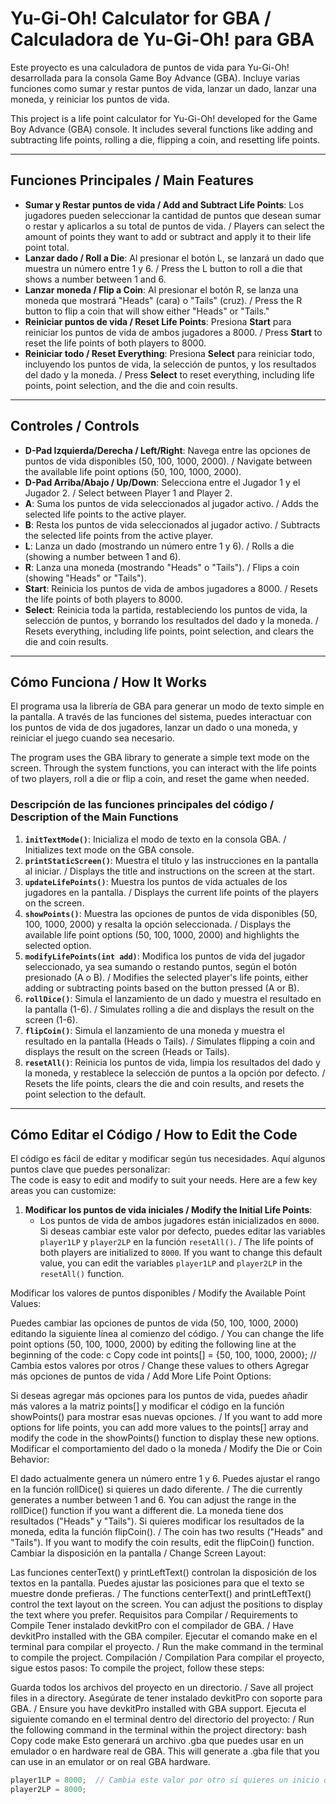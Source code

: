 # Yu-Gi-Oh! Calculator for GBA / Calculadora de Yu-Gi-Oh! para GBA

Este proyecto es una calculadora de puntos de vida para Yu-Gi-Oh! desarrollada para la consola Game Boy Advance (GBA). Incluye varias funciones como sumar y restar puntos de vida, lanzar un dado, lanzar una moneda, y reiniciar los puntos de vida.

This project is a life point calculator for Yu-Gi-Oh! developed for the Game Boy Advance (GBA) console. It includes several functions like adding and subtracting life points, rolling a die, flipping a coin, and resetting life points.

---

## Funciones Principales / Main Features

- **Sumar y Restar puntos de vida / Add and Subtract Life Points**: Los jugadores pueden seleccionar la cantidad de puntos que desean sumar o restar y aplicarlos a su total de puntos de vida. / Players can select the amount of points they want to add or subtract and apply it to their life point total.
- **Lanzar dado / Roll a Die**: Al presionar el botón L, se lanzará un dado que muestra un número entre 1 y 6. / Press the L button to roll a die that shows a number between 1 and 6.
- **Lanzar moneda / Flip a Coin**: Al presionar el botón R, se lanza una moneda que mostrará "Heads" (cara) o "Tails" (cruz). / Press the R button to flip a coin that will show either "Heads" or "Tails."
- **Reiniciar puntos de vida / Reset Life Points**: Presiona **Start** para reiniciar los puntos de vida de ambos jugadores a 8000. / Press **Start** to reset the life points of both players to 8000.
- **Reiniciar todo / Reset Everything**: Presiona **Select** para reiniciar todo, incluyendo los puntos de vida, la selección de puntos, y los resultados del dado y la moneda. / Press **Select** to reset everything, including life points, point selection, and the die and coin results.

---

## Controles / Controls

- **D-Pad Izquierda/Derecha / Left/Right**: Navega entre las opciones de puntos de vida disponibles (50, 100, 1000, 2000). / Navigate between the available life point options (50, 100, 1000, 2000).
- **D-Pad Arriba/Abajo / Up/Down**: Selecciona entre el Jugador 1 y el Jugador 2. / Select between Player 1 and Player 2.
- **A**: Suma los puntos de vida seleccionados al jugador activo. / Adds the selected life points to the active player.
- **B**: Resta los puntos de vida seleccionados al jugador activo. / Subtracts the selected life points from the active player.
- **L**: Lanza un dado (mostrando un número entre 1 y 6). / Rolls a die (showing a number between 1 and 6).
- **R**: Lanza una moneda (mostrando "Heads" o "Tails"). / Flips a coin (showing "Heads" or "Tails").
- **Start**: Reinicia los puntos de vida de ambos jugadores a 8000. / Resets the life points of both players to 8000.
- **Select**: Reinicia toda la partida, restableciendo los puntos de vida, la selección de puntos, y borrando los resultados del dado y la moneda. / Resets everything, including life points, point selection, and clears the die and coin results.

---

## Cómo Funciona / How It Works

El programa usa la librería de GBA para generar un modo de texto simple en la pantalla. A través de las funciones del sistema, puedes interactuar con los puntos de vida de dos jugadores, lanzar un dado o una moneda, y reiniciar el juego cuando sea necesario.

The program uses the GBA library to generate a simple text mode on the screen. Through the system functions, you can interact with the life points of two players, roll a die or flip a coin, and reset the game when needed.

### Descripción de las funciones principales del código / Description of the Main Functions

1. **`initTextMode()`**: Inicializa el modo de texto en la consola GBA. / Initializes text mode on the GBA console.
2. **`printStaticScreen()`**: Muestra el título y las instrucciones en la pantalla al iniciar. / Displays the title and instructions on the screen at the start.
3. **`updateLifePoints()`**: Muestra los puntos de vida actuales de los jugadores en la pantalla. / Displays the current life points of the players on the screen.
4. **`showPoints()`**: Muestra las opciones de puntos de vida disponibles (50, 100, 1000, 2000) y resalta la opción seleccionada. / Displays the available life point options (50, 100, 1000, 2000) and highlights the selected option.
5. **`modifyLifePoints(int add)`**: Modifica los puntos de vida del jugador seleccionado, ya sea sumando o restando puntos, según el botón presionado (A o B). / Modifies the selected player's life points, either adding or subtracting points based on the button pressed (A or B).
6. **`rollDice()`**: Simula el lanzamiento de un dado y muestra el resultado en la pantalla (1-6). / Simulates rolling a die and displays the result on the screen (1-6).
7. **`flipCoin()`**: Simula el lanzamiento de una moneda y muestra el resultado en la pantalla (Heads o Tails). / Simulates flipping a coin and displays the result on the screen (Heads or Tails).
8. **`resetAll()`**: Reinicia los puntos de vida, limpia los resultados del dado y la moneda, y restablece la selección de puntos a la opción por defecto. / Resets the life points, clears the die and coin results, and resets the point selection to the default.

---

## Cómo Editar el Código / How to Edit the Code

El código es fácil de editar y modificar según tus necesidades. Aquí algunos puntos clave que puedes personalizar:  
The code is easy to edit and modify to suit your needs. Here are a few key areas you can customize:

1. **Modificar los puntos de vida iniciales / Modify the Initial Life Points**:
   - Los puntos de vida de ambos jugadores están inicializados en `8000`. Si deseas cambiar este valor por defecto, puedes editar las variables `player1LP` y `player2LP` en la función `resetAll()`. / The life points of both players are initialized to `8000`. If you want to change this default value, you can edit the variables `player1LP` and `player2LP` in the `resetAll()` function.
  

Modificar los valores de puntos disponibles / Modify the Available Point Values:

Puedes cambiar las opciones de puntos de vida (50, 100, 1000, 2000) editando la siguiente línea al comienzo del código. / You can change the life point options (50, 100, 1000, 2000) by editing the following line at the beginning of the code:
c
Copy code
int points[] = {50, 100, 1000, 2000};  // Cambia estos valores por otros / Change these values to others
Agregar más opciones de puntos de vida / Add More Life Point Options:

Si deseas agregar más opciones para los puntos de vida, puedes añadir más valores a la matriz points[] y modificar el código en la función showPoints() para mostrar esas nuevas opciones. / If you want to add more options for life points, you can add more values to the points[] array and modify the code in the showPoints() function to display these new options.
Modificar el comportamiento del dado o la moneda / Modify the Die or Coin Behavior:

El dado actualmente genera un número entre 1 y 6. Puedes ajustar el rango en la función rollDice() si quieres un dado diferente. / The die currently generates a number between 1 and 6. You can adjust the range in the rollDice() function if you want a different die.
La moneda tiene dos resultados ("Heads" y "Tails"). Si quieres modificar los resultados de la moneda, edita la función flipCoin(). / The coin has two results ("Heads" and "Tails"). If you want to modify the coin results, edit the flipCoin() function.
Cambiar la disposición en la pantalla / Change Screen Layout:

Las funciones centerText() y printLeftText() controlan la disposición de los textos en la pantalla. Puedes ajustar las posiciones para que el texto se muestre donde prefieras. / The functions centerText() and printLeftText() control the text layout on the screen. You can adjust the positions to display the text where you prefer.
Requisitos para Compilar / Requirements to Compile
Tener instalado devkitPro con el compilador de GBA. / Have devkitPro installed with the GBA compiler.
Ejecutar el comando make en el terminal para compilar el proyecto. / Run the make command in the terminal to compile the project.
Compilación / Compilation
Para compilar el proyecto, sigue estos pasos:
To compile the project, follow these steps:

Guarda todos los archivos del proyecto en un directorio. / Save all project files in a directory.
Asegúrate de tener instalado devkitPro con soporte para GBA. / Ensure you have devkitPro installed with GBA support.
Ejecuta el siguiente comando en el terminal dentro del directorio del proyecto: / Run the following command in the terminal within the project directory:
bash
Copy code
make
Esto generará un archivo .gba que puedes usar en un emulador o en hardware real de GBA.
This will generate a .gba file that you can use in an emulator or on real GBA hardware.

   ```c
   player1LP = 8000;  // Cambia este valor por otro si quieres un inicio diferente / Change this value to another if you want a different starting amount
   player2LP = 8000;
